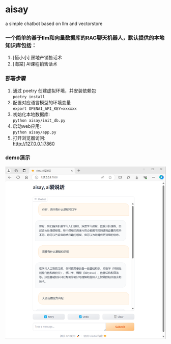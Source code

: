 # aisay
a simple chatbot based on llm and vectorstore

### 一个简单的基于llm和向量数据库的RAG聊天机器人，默认提供的本地知识库包括：
1. [恒小小] 房地产销售话术
2. [海棠] AI课程销售话术

### 部署步骤
1. 通过 poetry 创建虚拟环境，并安装依赖包  
``poetry install``
2. 配置对应语言模型的环境变量  
``export OPENAI_API_KEY=xxxxxx``
3. 初始化本地数据库:  
``python aisay/init_db.py``
4. 启动web应用:  
``python aisay/app.py``
5. 打开浏览器访问:  
http://127.0.0.1:7860

### demo演示
![demo.png](/static/demo.png "demo: 海棠")

